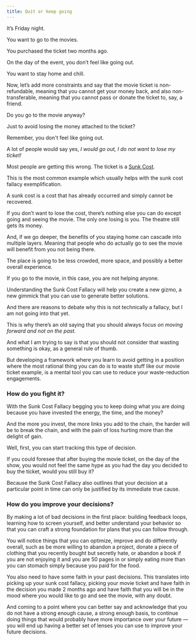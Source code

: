 ```yaml
---
title: Quit or keep going
---
```


It’s Friday night.

You want to go to the movies.

You purchased the ticket two months ago.

On the day of the event, you don’t feel like going out.

You want to stay home and chill.

Now, let’s add more constraints and say that the movie ticket is non-refundable, meaning that you cannot get your money back, and also non-transferable, meaning that you cannot pass or donate the ticket to, say, a friend.

Do you go to the movie anyway?

Just to avoid losing the money attached to the ticket?

Remember, you don't feel like going out.

A lot of people would say yes, *I would go out, I do not want to lose my ticket!*

Most people are getting this wrong. The ticket is a [Sunk Cost](https://en.wikipedia.org/wiki/Sunk_cost).

This is the most common example which usually helps with the sunk cost fallacy exemplification.

A sunk cost is a cost that has already occurred and simply cannot be recovered.

If you don’t want to lose the cost, there’s nothing else you can do except going and seeing the movie. The only one losing is you. The theatre still gets its money.

And, if we go deeper, the benefits of you staying home can cascade into multiple layers. Meaning that people who do actually go to see the movie will benefit from you not being there.

The place is going to be less crowded, more space, and possibly a better overall experience.

If you go to the movie, in this case, you are not helping anyone.

Understanding the Sunk Cost Fallacy will help you create a new gizmo, a new gimmick that you can use to generate better solutions.

And there are reasons to debate why this is not technically a fallacy, but I am not going into that yet.

This is why there’s an old saying that you should always f*ocus on moving forward and not on the past.*

And what I am trying to say is that you should not consider that wasting something is okay, as a general rule of thumb.

But developing a framework where you learn to avoid getting in a position where the most rational thing you can do is to waste stuff like our movie ticket example, is a mental tool you can use to reduce your waste-reduction engagements.

### How do you fight it?


With the Sunk Cost Fallacy begging you to keep doing what you are doing because you have invested the energy, the time, and the money?

And the more you invest, the more links you add to the chain, the harder will be to break the chain, and with the pain of loss hurting more than the delight of gain.

Well, first, you can start tracking this type of decision.

If you could foresee that after buying the movie ticket, on the day of the show, you would not feel the same hype as you had the day you decided to buy the ticket, would you still buy it?

Because the Sunk Cost Fallacy also outlines that your decision at a particular point in time can only be justified by its immediate true cause.

### How do you improve your decisions?

By making a lot of bad decisions in the first place: building feedback loops, learning how to screen yourself, and better understand your behavior so that you can craft a strong foundation for plans that you can follow through.

You will notice things that you can optimize, improve and do differently overall, such as be more willing to abandon a project, donate a piece of clothing that you recently bought but secretly hate, or abandon a book if you are not enjoying it and you are 50 pages in or simply eating more than you can stomach simply because you paid for the food.

You also need to have some faith in your past decisions. This translates into picking up your sunk cost fallacy, picking your movie ticket and have faith in the decision you made 2 months ago and have faith that you will be in the mood where you would like to go and see the movie, with any doubt.

And coming to a point where you can better say and acknowledge that you do not have a strong enough cause, a strong enough basis, to continue doing things that would probably have more importance over your future — you will end up having a better set of lenses you can use to improve your future decisions.


